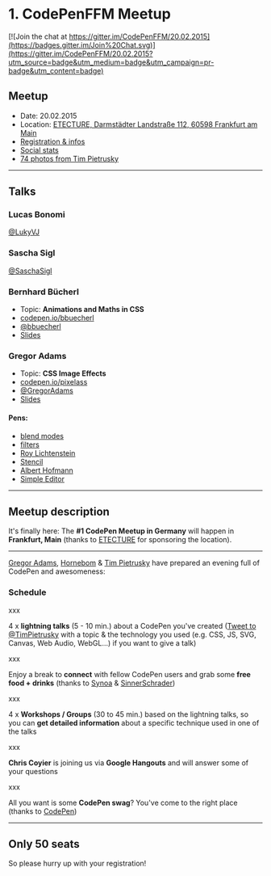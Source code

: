 # 1. CodePenFFM Meetup

[![Join the chat at https://gitter.im/CodePenFFM/20.02.2015](https://badges.gitter.im/Join%20Chat.svg)](https://gitter.im/CodePenFFM/20.02.2015?utm_source=badge&utm_medium=badge&utm_campaign=pr-badge&utm_content=badge)

## Meetup

* Date: 20.02.2015
* Location: [ETECTURE, Darmstädter Landstraße 112, 60598 Frankfurt am Main](https://www.google.com/maps?f=q&hl=en&q=Darmst%C3%A4dter+Landstra%C3%9Fe+112+60598+Frankfurt+am+Main+Germany,+Frankfurt,+de)
* [Registration & infos](https://nvite.com/CodePenFFM/c78)
* [Social stats](https://nvite.com/CodePenFFM)
* [74 photos from Tim Pietrusky](https://www.flickr.com/photos/130745700@N08/sets/72157650559752899/)

---

## Talks

### Lucas Bonomi

[@LukyVJ](https://twitter.com/LukyVJ)


### Sascha Sigl

[@SaschaSigl](https://twitter.com/SaschaSigl)


### Bernhard Bücherl

* Topic: **Animations and Maths in CSS**
* [codepen.io/bbuecherl](http://codepen.io/bbuecherl)
* [@bbuecherl](https://twitter.com/bbuecherl)
* [Slides](http://slides.com/bbuecherl/css-animations-math)

### Gregor Adams

* Topic: **CSS Image Effects** 
* [codepen.io/pixelass](http://codepen.io/pixelass)  
* [@GregorAdams](https://twitter.com/GregorAdams)  
* [Slides](http://slides.pixelass.com/codepen/2015/02/index.html)  

#### Pens:
* [blend modes](http://codepen.io/pixelass/pen/wBmYBg/)
* [filters](http://codepen.io/pixelass/pen/gbeBaM/)
* [Roy Lichtenstein](http://codepen.io/pixelass/pen/OPQqgr)
* [Stencil](http://codepen.io/pixelass/pen/myXjRj)
* [Albert Hofmann](http://codepen.io/pixelass/pen/pvajyv)
* [Simple Editor](http://codepen.io/pixelass/pen/WbzPgJ)

---




## Meetup description

It's finally here: The **#1 CodePen Meetup in Germany** will happen in **Frankfurt, Main** (thanks to [ETECTURE](http://www.etecture.de) for sponsoring the location). 

---

[Gregor Adams](http://codepen.io/pixelass), [Hornebom](http://codepen.io/Hornebom) & [Tim Pietrusky](http://codepen.io/TimPietrusky) have prepared an evening full of CodePen and awesomeness:

### Schedule

xxx

4 x **lightning talks** (5 - 10 min.) about a CodePen you've created ([Tweet to @TimPietrusky](https://twitter.com/home?status=@TimPietrusky%20%23CodePenFFM%20-%20) with a topic & the technology you used (e.g. CSS, JS, SVG, Canvas, Web Audio, WebGL...) if you want to give a talk)

xxx

Enjoy a break to **connect** with fellow CodePen users and grab some **free food + drinks** (thanks to [Synoa](http://synoa.de) & [SinnerSchrader](https://sinnerschrader.com))

xxx

4 x **Workshops / Groups** (30 to 45 min.) based on the lightning talks, so you can **get detailed information** about a specific technique used in one of the talks

xxx

**Chris Coyier** is joining us via **Google Hangouts** and will answer some of your questions 

xxx

All you want is some **CodePen swag**? You've come to the right place (thanks to [CodePen](http://codepen.io))

---

Only 50 seats
------

So please hurry up with your registration! 


